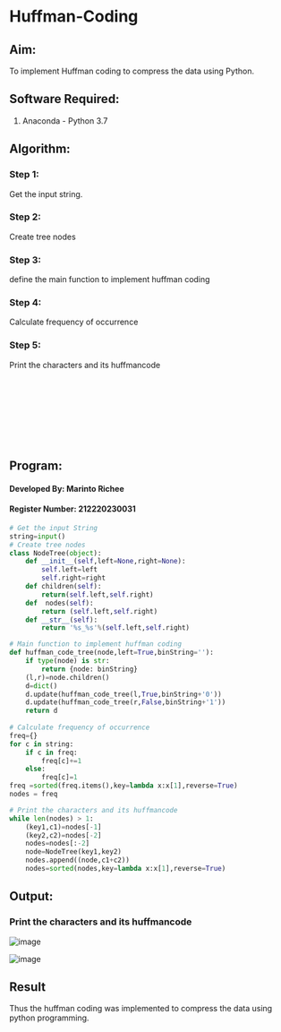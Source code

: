 # Huffman-Coding
## Aim:
To implement Huffman coding to compress the data using Python.

## Software Required:
1. Anaconda - Python 3.7

## Algorithm:
### Step 1:
Get the input string.

### Step 2:
Create tree nodes

### Step 3:
define the main function to implement huffman coding

### Step 4:
Calculate frequency of occurrence

### Step 5:
Print the characters and its huffmancode
 
 <br><br>
 <br><br>

 <br><br>
## Program:
#### Developed By: Marinto Richee
#### Register Number: 212220230031
``` Python
# Get the input String
string=input()
# Create tree nodes
class NodeTree(object):
    def __init__(self,left=None,right=None):
        self.left=left
        self.right=right
    def children(self):
        return(self.left,self.right)
    def  nodes(self):
        return (self.left,self.right)
    def __str__(self):
        return '%s_%s'%(self.left,self.right)

# Main function to implement huffman coding
def huffman_code_tree(node,left=True,binString=''):
    if type(node) is str:
        return {node: binString}
    (l,r)=node.children()
    d=dict()
    d.update(huffman_code_tree(l,True,binString+'0'))
    d.update(huffman_code_tree(r,False,binString+'1'))    
    return d
    
# Calculate frequency of occurrence
freq={}
for c in string:
    if c in freq:
        freq[c]+=1
    else:
        freq[c]=1
freq =sorted(freq.items(),key=lambda x:x[1],reverse=True)
nodes = freq

# Print the characters and its huffmancode
while len(nodes) > 1:
    (key1,c1)=nodes[-1]
    (key2,c2)=nodes[-2]
    nodes=nodes[:-2]
    node=NodeTree(key1,key2)
    nodes.append((node,c1+c2))
    nodes=sorted(nodes,key=lambda x:x[1],reverse=True)

```
## Output:

### Print the characters and its huffmancode

![image](https://user-images.githubusercontent.com/65499285/174433989-d3f5211c-4e55-403b-9cc2-70b16749c81b.png)

![image](https://user-images.githubusercontent.com/65499285/174433983-ac311ac1-7e38-42b1-9d1b-35962f7d754b.png)

## Result
Thus the huffman coding was implemented to compress the data using python programming.
